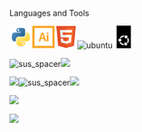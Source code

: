 Languages and Tools <p><img src="https://raw.githubusercontent.com/devicons/devicon/1119b9f84c0290e0f0b38982099a2bd027a48bf1/icons/python/python-original.svg" alt="python" width="40" height="40"/><img src="https://raw.githubusercontent.com/devicons/devicon/1119b9f84c0290e0f0b38982099a2bd027a48bf1/icons/illustrator/illustrator-line.svg" alt="illustrator" width="40" height="40"/><img src="https://raw.githubusercontent.com/devicons/devicon/1119b9f84c0290e0f0b38982099a2bd027a48bf1/icons/html5/html5-original.svg" alt="html5" width="40" height="40"/><img src="https://upload.wikimedia.org/wikipedia/commons/3/35/Tux.svg" alt="ubuntu" width="40" height="40"/><img src="https://raw.githubusercontent.com/devicons/devicon/1119b9f84c0290e0f0b38982099a2bd027a48bf1/icons/ubuntu/ubuntu-plain.svg" alt="ub" width="40" height="40"/></p>


  <img src="https://raw.githubusercontent.com/dharmeshabhinav/assets/main/No_image.svg.png" alt="sus_spacer" width="170" height="40"/><img src="https://github-readme-stats.vercel.app/api?username=abhinavdharmesh&show_icons=true&theme=react" >


<p><img src ="https://streak-stats.demolab.com/?user=abhinavdharmesh&theme=dark" height="240px"/><img src="https://raw.githubusercontent.com/dharmeshabhinav/assets/main/No_image.svg.png" alt="sus_spacer" width="20" height="40"/><img src="https://github-readme-stats-sigma-five.vercel.app/api/top-langs/?username=abhinavdharmesh&theme=dark"/></p>

<img src="https://github-readme-activity-graph.vercel.app/graph?username=abhinavdharmesh&hide_border=true&theme=react&dark"/>



![](https://komarev.com/ghpvc/?username=abhinavdharmesh)

